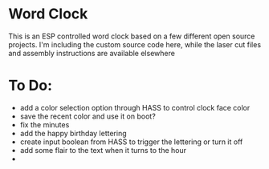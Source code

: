 # Word Clock
This is an ESP controlled word clock based on a few different open source projects. I'm including the custom source code here, while the laser cut files and assembly instructions are available elsewhere

# To Do:
- add a color selection option through HASS to control clock face color
- save the recent color and use it on boot?
- fix the minutes
- add the happy birthday lettering
- create input boolean from HASS to trigger the lettering or turn it off
- add some flair to the text when it turns to the hour
- 
